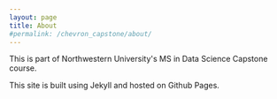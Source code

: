 ```yaml
---
layout: page
title: About
#permalink: /chevron_capstone/about/
---
```


This is part of Northwestern University's MS in Data Science Capstone course. 

This site is built using Jekyll and hosted on Github Pages. 
